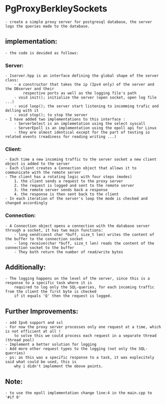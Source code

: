 # PgProxyBerkleySockets
    - create a simple proxy server for postgresql database, the server logs the queries made to the database.

## implementation:
    - the code is devided as follows:
### Server:
    - Iserver.hpp is an interface defining the global shape of the server class:
        - a constructor that takes the ip (Ipv4 only) of the server and the DBserver and their 
            respective ports as well as the logging file's path
        - void init(); initialize the server (open socket, open log file ...)
        - void loop(); the server start listening to incomming trafic and delling with it
        - void stop(); to stop the server
    - I have added two implementations to this interface :
        - ServerSelect is an implemetation using the select syscall
        - ServerEpoll is an implementation using the epoll api for Linux
        - they are almost identical except for the part of testing io related events (readiness for reading writing ...)

### Client:
    - Each time a new incoming traffic to the server socket a new client object is added to the server
    - Each client creates a Connection object that allows it to communicate with the remote server
    - The client has a rotating logic with four steps (modes)
        1. the client sends a request to the proxy server
        2. the request is logged and sent to the remote server
        3. the remote server sends back a response
        4. the response is then sent back to the client
    - In each iteration of the server's loop the mode is checked and changed accordingly

### Connection:
    - A Connection object opens a connection with the database server through a socket, it has two main functions:
        - long send(const char *buff, size_t len) writes the content of the buffer to the connection socket
	    - long receive(char *buff, size_t len) reads the content of the connection socket to the buffer
        - They both return the number of read/write bytes

## Additionally:
    - The logging happens on the level of the server, since this is a response to a specific task where it is 
        required to log only the SQL-queries, for each incoming traffic from the client the first byte is checked
        if it equals 'Q' then the request is logged.

## Further Improvements:
    - add Ipv6 support and ssl
    - For now the proxy server processes only one request at a time, which is not efficient at all !
        to solve this we could process each request in a separate thread (thread pool)
    - Implement a better solution for logging
    - Add more other request types to the logging (not only the SQL-querries)
    - ps: as this was a specific response to a task, it was explecitely said what could be used, this is 
        why i didn't implement the obove points.

## Note:
    - to use the epoll implementation change line:4 in the main.cpp to '#if 0'